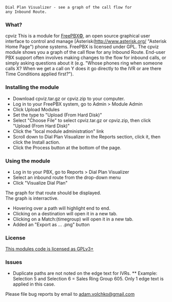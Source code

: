```
Dial Plan Visualizer - see a graph of the call flow for
any Inbound Route.
```
### What?
cpviz
This is a module for [FreePBX©](http://www.freepbx.org/ "FreePBX Home Page"), an open source graphical user interface to control and manage [Asterisk(http://www.asterisk.org/ "Asterisk Home Page") phone systems.  FreePBX is licensed under GPL.
The cpviz module shows you a graph of the call flow for any Inbound Route.  End-user PBX support often involves making changes to the flow for inbound calls, or simply asking questions about it (e.g. "Whose phones ring when someone calls X?  When we get a call on Y does it go directly to the IVR or are there Time Conditions applied first?").

### Installing the module
* Download cpviz.tar.gz or cpviz.zip to your computer.
* Log in to your FreePBX system, go to Admin > Module Admin
* Click Upload Modules
* Set the type to "Upload (From Hard Disk)"
* Select "Choose File" to select cpviz.tar.gz or cpviz.zip, then click "Upload (From Hard Disk)"
* Click the "local module administration" link
* Scroll down to Dial Plan Visualizer in the Reports section, click it, then click the Install action.
* Click the Process button at the bottom of the page.

### Using the module
* Log in to your PBX, go to Reports > Dial Plan Visualizer
* Select an inbound route from the drop-down menu
* Click "Visualize Dial Plan"

The graph for that route should be displayed.  
The graph is interractive.  
* Hovering over a path will highlight end to end. 
* Clicking on a destination will open it in a new tab. 
* Clicking on a Match:(timegroup) will open it in a new tab. 
* Added an "Export as ... .png" button

### License
[This modules code is licensed as GPLv3+](http://www.gnu.org/licenses/gpl-3.0.txt)

### Issues
* Duplicate paths are not noted on the edge text for IVRs. 
** Example: Selection 5 and Selection 6 =  Sales Ring Group 605. Only 1 edge text is applied in this case.

Please file bug reports by email to adam.volchko@gmail.com
